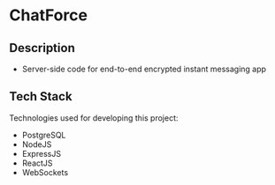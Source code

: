 # ChatForce

## Description
- Server-side code for end-to-end encrypted instant messaging app

## Tech Stack
Technologies used for developing this project:
- PostgreSQL
- NodeJS
- ExpressJS
- ReactJS
- WebSockets
